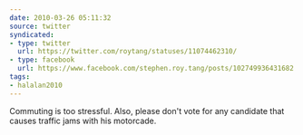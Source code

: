 ```yaml
---
date: 2010-03-26 05:11:32
source: twitter
syndicated:
- type: twitter
  url: https://twitter.com/roytang/statuses/11074462310/
- type: facebook
  url: https://www.facebook.com/stephen.roy.tang/posts/102749936431682
tags:
- halalan2010
---
```


Commuting is too stressful. Also, please don't vote for any candidate that causes traffic jams with his motorcade.